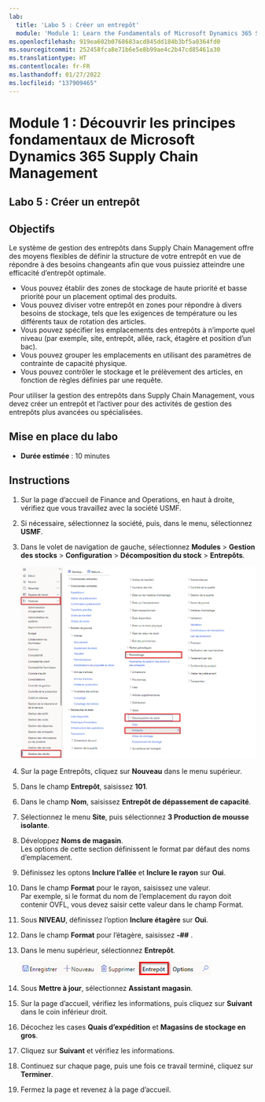 ```yaml
---
lab:
  title: 'Labo 5 : Créer un entrepôt'
  module: 'Module 1: Learn the Fundamentals of Microsoft Dynamics 365 Supply Chain Management'
ms.openlocfilehash: 919ea602b0768683acd845dd184b3bf5a0364fd0
ms.sourcegitcommit: 252458fca8e71b6e5e8b99ae4c2b47cd85461a30
ms.translationtype: HT
ms.contentlocale: fr-FR
ms.lasthandoff: 01/27/2022
ms.locfileid: "137909465"
---
```

# <a name="module-1-learn-the-fundamentals-of-microsoft-dynamics-365-supply-chain-management"></a>Module 1 : Découvrir les principes fondamentaux de Microsoft Dynamics 365 Supply Chain Management

## <a name="lab-5---create-a-warehouse"></a>Labo 5 : Créer un entrepôt

## <a name="objectives"></a>Objectifs
Le système de gestion des entrepôts dans Supply Chain Management offre des moyens flexibles de définir la structure de votre entrepôt en vue de répondre à des besoins changeants afin que vous puissiez atteindre une efficacité d’entrepôt optimale.

- Vous pouvez établir des zones de stockage de haute priorité et basse priorité pour un placement optimal des produits.
- Vous pouvez diviser votre entrepôt en zones pour répondre à divers besoins de stockage, tels que les exigences de température ou les différents taux de rotation des articles.
- Vous pouvez spécifier les emplacements des entrepôts à n’importe quel niveau (par exemple, site, entrepôt, allée, rack, étagère et position d’un bac).
- Vous pouvez grouper les emplacements en utilisant des paramètres de contrainte de capacité physique.
- Vous pouvez contrôler le stockage et le prélèvement des articles, en fonction de règles définies par une requête.

Pour utiliser la gestion des entrepôts dans Supply Chain Management, vous devez créer un entrepôt et l’activer pour des activités de gestion des entrepôts plus avancées ou spécialisées.

## <a name="lab-setup"></a>Mise en place du labo

   - **Durée estimée** : 10 minutes

## <a name="instructions"></a>Instructions

1. Sur la page d’accueil de Finance and Operations, en haut à droite, vérifiez que vous travaillez avec la société USMF.

1. Si nécessaire, sélectionnez la société, puis, dans le menu, sélectionnez **USMF**.

1. Dans le volet de navigation de gauche, sélectionnez **Modules** > **Gestion des stocks** > **Configuration** > **Décomposition du stock** > **Entrepôts**.

    ![Capture d’écran affichant la navigation dans le module Entrepôts](./media/lp1-m3-warehouses-module-navigation.png)

1. Sur la page Entrepôts, cliquez sur **Nouveau** dans le menu supérieur.

1. Dans le champ **Entrepôt**, saisissez **101**.

1. Dans le champ **Nom**, saisissez **Entrepôt de dépassement de capacité**.

1. Sélectionnez le menu **Site**, puis sélectionnez **3 Production de mousse isolante**.

1. Développez **Noms de magasin**.  
    Les options de cette section définissent le format par défaut des noms d’emplacement.

1. Définissez les optons **Inclure l’allée** et **Inclure le rayon** sur **Oui**.

1. Dans le champ **Format** pour le rayon, saisissez une valeur.  
    Par exemple, si le format du nom de l’emplacement du rayon doit contenir OVFL, vous devez saisir cette valeur dans le champ Format.

1. Sous **NIVEAU**, définissez l’option **Inclure étagère** sur **Oui**.

1. Dans le champ **Format** pour l’étagère, saisissez **-##** .

1. Dans le menu supérieur, sélectionnez **Entrepôt**.

    ![Capture d’écran affichant l’option de menu Entrepôt mise en surbrillance](./media/lp1-m3-warehouses-menu-option.png)

1. Sous **Mettre à jour**, sélectionnez **Assistant magasin**.

1. Sur la page d’accueil, vérifiez les informations, puis cliquez sur **Suivant** dans le coin inférieur droit.

1. Décochez les cases **Quais d’expédition** et **Magasins de stockage en gros**.

1. Cliquez sur **Suivant** et vérifiez les informations.

1. Continuez sur chaque page, puis une fois ce travail terminé, cliquez sur **Terminer**.

1. Fermez la page et revenez à la page d’accueil.
